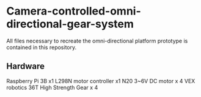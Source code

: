 # Camera-controlled-omni-directional-gear-system

All files necessary to recreate the omni-directional platform prototype is contained in this repository.

## Hardware

Raspberry Pi 3B x1
L298N motor controller x1
N20 3~6V DC motor x 4
VEX robotics 36T High Strength Gear x 4
